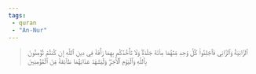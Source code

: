 ```yaml
---
tags: 
 - quran 
 - "An-Nur"
---
```


> ٱلزَّانِيَةُ وَٱلزَّانِي فَٱجۡلِدُواْ كُلَّ وَٰحِدٖ مِّنۡهُمَا مِاْئَةَ جَلۡدَةٖۖ وَلَا تَأۡخُذۡكُم بِهِمَا رَأۡفَةٞ فِي دِينِ ٱللَّهِ إِن كُنتُمۡ تُؤۡمِنُونَ بِٱللَّهِ وَٱلۡيَوۡمِ ٱلۡأٓخِرِۖ وَلۡيَشۡهَدۡ عَذَابَهُمَا طَآئِفَةٞ مِّنَ ٱلۡمُؤۡمِنِينَ
